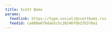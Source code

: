 ```yaml
---
title: Scott Boms
params:
  feedlink: https://typo.social/@scottboms.rss
  feedid: ca880e67bdae5c5c28246fdb27b378a1
---
```

